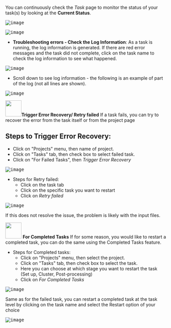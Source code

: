 
You can continuously check the _Task_ page to monitor the status of your task(s) by looking at the **Current Status**.

<kbd>![image](https://user-images.githubusercontent.com/115739667/223229497-742b868f-9a74-45f6-ba42-08aaafe9bf3c.png)</kbd>

<kbd>![image](https://user-images.githubusercontent.com/115739667/223230228-5e4532e8-74b6-4124-8b0b-3e84cb2b45f1.png)</kbd>

* **Troubleshooting errors - Check the Log Information**: As a task is running, the log information is generated. If there are red error messages and the task did not complete,  click on the task name to check the log information to see what happened.

<kbd>![image](https://user-images.githubusercontent.com/115739667/223230970-69f7445e-5df4-41b2-961f-355484441d49.png)</kbd>

   * Scroll down to see log information - the following is an example of part of the log (not all lines are shown).

<kbd>![image](https://user-images.githubusercontent.com/115739667/223544494-f4b995ad-83bf-49ab-9927-28f8dce3d01e.png)</kbd>

<img src= "https://user-images.githubusercontent.com/115739667/223515025-f546da2a-831c-4478-abec-4ae7f2db6942.png" width="50">**Trigger Error Recovery/ Retry failed** If a task fails, you can try to recover the error from the task itself or from the project page
 

## Steps to Trigger Error Recovery:

* Click on "Projects" menu, then name of project.
* Click on "Tasks" tab, then check box to select failed task.
* Click on "For Failed Tasks", then _Trigger Error Recovery_

<kbd>![image](https://user-images.githubusercontent.com/115739667/223804587-e3e65604-e134-41d5-b97e-32ac038e3cd6.png)</kbd>

 * Steps for Retry failed:
    * Click on the task tab 
    * Click on the specific task you want to restart
    * Click on  _Retry failed_

<kbd>![image](https://user-images.githubusercontent.com/115739667/223545962-798b6ca5-b384-47d6-ae9c-a68397eafe40.png)</kbd>

If this does not resolve the issue, the problem is likely with the input files.

<img src= "https://user-images.githubusercontent.com/115739667/223515025-f546da2a-831c-4478-abec-4ae7f2db6942.png" width="50"> **For Completed Tasks** 
If for some reason, you would like to restart a completed task, you can do the same using the Completed Tasks feature.

* Steps for Completed tasks:
    * Click on "Projects" menu, then select the project.
    * Click on "Tasks" tab, then check box to select the task.
    * Here you can choose at which stage you want to restart the task (Set up, Cluster, Post-processing)
    * Click on _For Completed Tasks_

<kbd>![image](https://user-images.githubusercontent.com/115739667/223806305-1819d6dd-303b-4f49-9730-5c7851c12fb4.png)</kbd>

Same as for the failed task, you can restart a completed task at the task level by clicking on the task name and select the Restart option of your choice

<kbd>![image](https://user-images.githubusercontent.com/115739667/223812725-96f77fc9-b5ad-484a-b77a-05b54947a591.png)</kbd>


